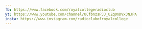 ```yaml
---
fb: https://www.facebook.com/royalcollegeradioclub
yt: https://www.youtube.com/channel/UCfbnzsPJJ_UZqOnDVx3NJPA
insta: https://www.instagram.com/radioclubofroyalcollege
---
```


